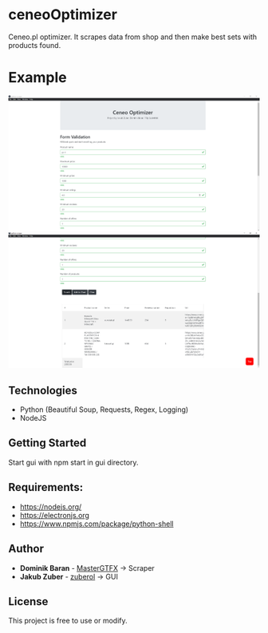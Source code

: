 # ceneoOptimizer
Ceneo.pl optimizer. It scrapes data from shop and then make best sets with products found. 

# Example
![example 1](example1.png?raw=true "Example")
![example 2](example2.png?raw=true "Example")
## Technologies
- Python (Beautiful Soup, Requests, Regex, Logging)  
- NodeJS

## Getting Started
Start gui with npm start in gui directory.

## Requirements:
* https://nodejs.org/
* https://electronjs.org
* https://www.npmjs.com/package/python-shell

## Author
* **Dominik Baran** - [MasterGTFX](https://github.com/MasterGTFX)     -> Scraper
* **Jakub Zuber** - [zuberol](https://github.com/zuberol)             -> GUI

## License
This project is free to use or modify.

